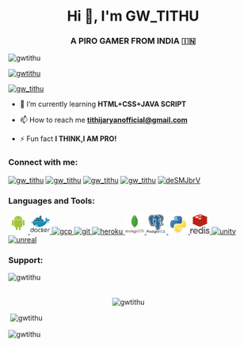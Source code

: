 <h1 align="center">Hi 👋, I'm GW_TITHU</h1>
<h3 align="center">A PIRO GAMER FROM INDIA 🇮🇳</h3>

<p align="left"> <img src="https://komarev.com/ghpvc/?username=gwtithu&label=Profile%20views&color=0e75b6&style=flat" alt="gwtithu" /> </p>

<p align="left"> <a href="https://github.com/ryo-ma/github-profile-trophy"><img src="https://github-profile-trophy.vercel.app/?username=gwtithu" alt="gwtithu" /></a> </p>

<p align="left"> <a href="https://twitter.com/gw_tithu" target="blank"><img src="https://img.shields.io/twitter/follow/gw_tithu?logo=twitter&style=for-the-badge" alt="gw_tithu" /></a> </p>

- 🌱 I’m currently learning **HTML+CSS+JAVA SCRIPT**

- 📫 How to reach me **tithijaryanofficial@gmail.com**

- ⚡ Fun fact **I THINK,I AM PRO!**

<h3 align="left">Connect with me:</h3>
<p align="left">
<a href="https://twitter.com/gw_tithu" target="blank"><img align="center" src="https://raw.githubusercontent.com/rahuldkjain/github-profile-readme-generator/master/src/images/icons/Social/twitter.svg" alt="gw_tithu" height="30" width="40" /></a>
<a href="https://fb.com/gw_tithu" target="blank"><img align="center" src="https://raw.githubusercontent.com/rahuldkjain/github-profile-readme-generator/master/src/images/icons/Social/facebook.svg" alt="gw_tithu" height="30" width="40" /></a>
<a href="https://instagram.com/gw_tithu" target="blank"><img align="center" src="https://raw.githubusercontent.com/rahuldkjain/github-profile-readme-generator/master/src/images/icons/Social/instagram.svg" alt="gw_tithu" height="30" width="40" /></a>
<a href="https://www.youtube.com/c/gw_tithu" target="blank"><img align="center" src="https://raw.githubusercontent.com/rahuldkjain/github-profile-readme-generator/master/src/images/icons/Social/youtube.svg" alt="gw_tithu" height="30" width="40" /></a>
<a href="https://discord.gg/deSMJbrV" target="blank"><img align="center" src="https://raw.githubusercontent.com/rahuldkjain/github-profile-readme-generator/master/src/images/icons/Social/discord.svg" alt="deSMJbrV" height="30" width="40" /></a>
</p>

<h3 align="left">Languages and Tools:</h3>
<p align="left"> <a href="https://developer.android.com" target="_blank" rel="noreferrer"> <img src="https://raw.githubusercontent.com/devicons/devicon/master/icons/android/android-original-wordmark.svg" alt="android" width="40" height="40"/> </a> <a href="https://www.docker.com/" target="_blank" rel="noreferrer"> <img src="https://raw.githubusercontent.com/devicons/devicon/master/icons/docker/docker-original-wordmark.svg" alt="docker" width="40" height="40"/> </a> <a href="https://cloud.google.com" target="_blank" rel="noreferrer"> <img src="https://www.vectorlogo.zone/logos/google_cloud/google_cloud-icon.svg" alt="gcp" width="40" height="40"/> </a> <a href="https://git-scm.com/" target="_blank" rel="noreferrer"> <img src="https://www.vectorlogo.zone/logos/git-scm/git-scm-icon.svg" alt="git" width="40" height="40"/> </a> <a href="https://heroku.com" target="_blank" rel="noreferrer"> <img src="https://www.vectorlogo.zone/logos/heroku/heroku-icon.svg" alt="heroku" width="40" height="40"/> </a> <a href="https://www.mongodb.com/" target="_blank" rel="noreferrer"> <img src="https://raw.githubusercontent.com/devicons/devicon/master/icons/mongodb/mongodb-original-wordmark.svg" alt="mongodb" width="40" height="40"/> </a> <a href="https://www.postgresql.org" target="_blank" rel="noreferrer"> <img src="https://raw.githubusercontent.com/devicons/devicon/master/icons/postgresql/postgresql-original-wordmark.svg" alt="postgresql" width="40" height="40"/> </a> <a href="https://www.python.org" target="_blank" rel="noreferrer"> <img src="https://raw.githubusercontent.com/devicons/devicon/master/icons/python/python-original.svg" alt="python" width="40" height="40"/> </a> <a href="https://redis.io" target="_blank" rel="noreferrer"> <img src="https://raw.githubusercontent.com/devicons/devicon/master/icons/redis/redis-original-wordmark.svg" alt="redis" width="40" height="40"/> </a> <a href="https://unity.com/" target="_blank" rel="noreferrer"> <img src="https://www.vectorlogo.zone/logos/unity3d/unity3d-icon.svg" alt="unity" width="40" height="40"/> </a> <a href="https://unrealengine.com/" target="_blank" rel="noreferrer"> <img src="https://raw.githubusercontent.com/kenangundogan/fontisto/036b7eca71aab1bef8e6a0518f7329f13ed62f6b/icons/svg/brand/unreal-engine.svg" alt="unreal" width="40" height="40"/> </a> </p>

<h3 align="left">Support:</h3>
<p><a href="https://ko-fi.com/gwtithu"> <img align="left" src="https://cdn.ko-fi.com/cdn/kofi3.png?v=3" height="50" width="210" alt="gwtithu" /></a></p><br><br>

<p><img align="center" src="https://github-readme-stats.vercel.app/api/top-langs?username=gwtithu&show_icons=true&locale=en&layout=compact" alt="gwtithu" /></p>

<p>&nbsp;<img align="center" src="https://github-readme-stats.vercel.app/api?username=gwtithu&show_icons=true&locale=en" alt="gwtithu" /></p>

<p><img align="center" src="https://github-readme-streak-stats.herokuapp.com/?user=gwtithu&" alt="gwtithu" /></p>
